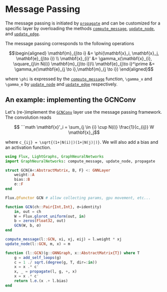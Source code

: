 # Message Passing

The message passing is initiated by [`propagate`](@ref)
and can be customized for a specific layer by overloading the methods
[`compute_message`](@ref), [`update_node`](@ref), and [`update_edge`](@ref).


The message passing corresponds to the following operations 

```math
\begin{aligned}
\mathbf{m}_{j\to i} &= \phi(\mathbf{x}_i, \mathbf{x}_j, \mathbf{e}_{j\to i}) \\
\mathbf{x}_{i}' &= \gamma_x(\mathbf{x}_{i}, \square_{j\in N(i)}  \mathbf{m}_{j\to i})\\
\mathbf{e}_{j\to i}^\prime &=  \gamma_e(\mathbf{e}_{j \to i},\mathbf{m}_{j \to i})
\end{aligned}
```
where ``\phi`` is expressed by the [`compute_message`](@ref) function, 
``\gamma_x`` and ``\gamma_e`` by [`update_node`](@ref) and [`update_edge`](@ref)
respectively.

## An example: implementing the GCNConv

Let's (re-)implement the [`GCNConv`](@ref) layer use the message passing framework.
The convolution reads 
```math

```math
\mathbf{x}'_i = \sum_{j \in {i} \cup N(i)} \frac{1}{c_{ij}} W \mathbf{x}_j
```
where ``c_{ij} = \sqrt{(1+|N(i)|)(1+|N(j)|)}``. We will also add a bias and an activation function.

```julia
using Flux, LightGraphs, GraphNeuralNetworks
import GraphNeuralNetworks: compute_message, update_node, propagate

struct GCN{A<:AbstractMatrix, B, F} <: GNNLayer
    weight::A
    bias::B
    σ::F
end

Flux.@functor GCN # allow collecting params, gpu movement, etc...

function GCN(ch::Pair{Int,Int}, σ=identity)
    in, out = ch
    W = Flux.glorot_uniform(out, in)
    b = zeros(Float32, out)
    GCN(W, b, σ)
end

compute_message(l::GCN, xi, xj, eij) = l.weight * xj
update_node(l::GCN, m, x) = m

function (l::GCN)(g::GNNGraph, x::AbstractMatrix{T}) where T
    g = add_self_loops(g)
    c = 1 ./ sqrt.(degree(g, T, dir=:in))
    x = x .* c'
    x, _ = propagate(l, g, +, x)
    x = x .* c'
    return l.σ.(x .+ l.bias)
end
```


